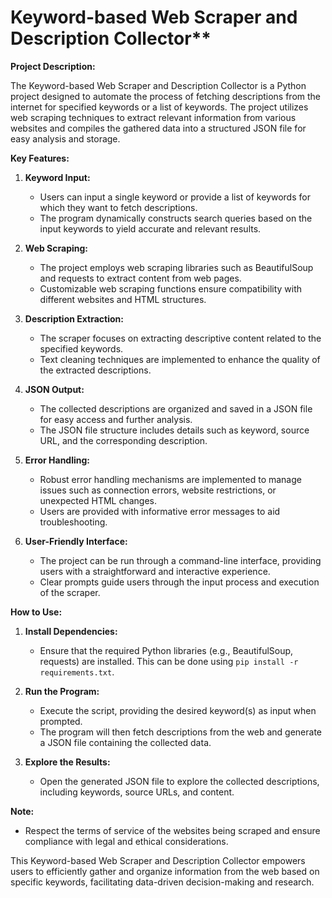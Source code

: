 # Keyword-based Web Scraper and Description Collector**

**Project Description:**

The Keyword-based Web Scraper and Description Collector is a Python project designed to automate the process of fetching descriptions from the internet for specified keywords or a list of keywords. The project utilizes web scraping techniques to extract relevant information from various websites and compiles the gathered data into a structured JSON file for easy analysis and storage.

**Key Features:**

1. **Keyword Input:**
   - Users can input a single keyword or provide a list of keywords for which they want to fetch descriptions.
   - The program dynamically constructs search queries based on the input keywords to yield accurate and relevant results.

2. **Web Scraping:**
   - The project employs web scraping libraries such as BeautifulSoup and requests to extract content from web pages.
   - Customizable web scraping functions ensure compatibility with different websites and HTML structures.

3. **Description Extraction:**
   - The scraper focuses on extracting descriptive content related to the specified keywords.
   - Text cleaning techniques are implemented to enhance the quality of the extracted descriptions.

4. **JSON Output:**
   - The collected descriptions are organized and saved in a JSON file for easy access and further analysis.
   - The JSON file structure includes details such as keyword, source URL, and the corresponding description.

5. **Error Handling:**
   - Robust error handling mechanisms are implemented to manage issues such as connection errors, website restrictions, or unexpected HTML changes.
   - Users are provided with informative error messages to aid troubleshooting.

6. **User-Friendly Interface:**
   - The project can be run through a command-line interface, providing users with a straightforward and interactive experience.
   - Clear prompts guide users through the input process and execution of the scraper.

**How to Use:**

1. **Install Dependencies:**
   - Ensure that the required Python libraries (e.g., BeautifulSoup, requests) are installed. This can be done using `pip install -r requirements.txt`.

2. **Run the Program:**
   - Execute the script, providing the desired keyword(s) as input when prompted.
   - The program will then fetch descriptions from the web and generate a JSON file containing the collected data.

3. **Explore the Results:**
   - Open the generated JSON file to explore the collected descriptions, including keywords, source URLs, and content.

**Note:**
   - Respect the terms of service of the websites being scraped and ensure compliance with legal and ethical considerations.

This Keyword-based Web Scraper and Description Collector empowers users to efficiently gather and organize information from the web based on specific keywords, facilitating data-driven decision-making and research.
